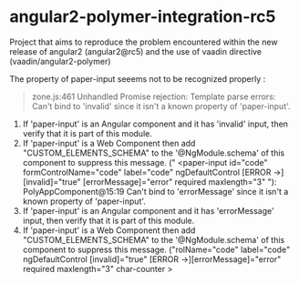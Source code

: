 # angular2-polymer-integration-rc5

Project that aims to reproduce the problem encountered within the new release of angular2 (angular2@rc5) 
and the use of vaadin directive (vaadin/angular2-polymer)

The property of paper-input seeems not to be recognized properly :

>zone.js:461 Unhandled Promise rejection: Template parse errors:
Can't bind to 'invalid' since it isn't a known property of 'paper-input'.
1. If 'paper-input' is an Angular component and it has 'invalid' input, then verify that it is part of this module.
2. If 'paper-input' is a Web Component then add "CUSTOM_ELEMENTS_SCHEMA" to the '@NgModule.schema' of this component to suppress this message.
 ("    <paper-input  id="code" formControlName="code" label="code" ngDefaultControl
                   [ERROR ->][invalid]="true"
                   [errorMessage]="error"
                   required maxlength="3" "): PolyAppComponent@15:19
Can't bind to 'errorMessage' since it isn't a known property of 'paper-input'.
1. If 'paper-input' is an Angular component and it has 'errorMessage' input, then verify that it is part of this module.
2. If 'paper-input' is a Web Component then add "CUSTOM_ELEMENTS_SCHEMA" to the '@NgModule.schema' of this component to suppress this message.
 ("rolName="code" label="code" ngDefaultControl
                   [invalid]="true"
                   [ERROR ->][errorMessage]="error"
                   required maxlength="3" char-counter ></paper-input>

